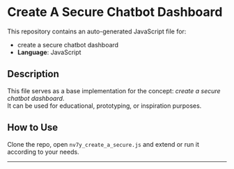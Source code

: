 # Create A Secure Chatbot Dashboard

This repository contains an auto-generated JavaScript file for:

- create a secure chatbot dashboard
- **Language**: JavaScript

## Description

This file serves as a base implementation for the concept: *create a secure chatbot dashboard*.  
It can be used for educational, prototyping, or inspiration purposes.

## How to Use

Clone the repo, open `nv7y_create_a_secure.js` and extend or run it according to your needs.

---


